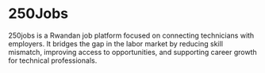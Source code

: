 # 250Jobs
250jobs is a Rwandan job platform focused on connecting technicians with employers. It bridges the gap in the labor market by reducing skill mismatch, improving access to opportunities, and supporting career growth for technical professionals.
